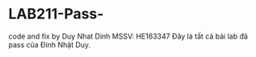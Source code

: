 # LAB211-Pass-
code and fix by Duy Nhat Dinh
MSSV: HE163347
Đây là tất cả bài lab đã pass của Đinh Nhật Duy. 
